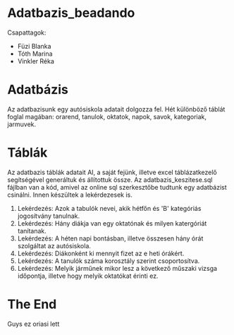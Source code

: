 # Adatbazis_beadando
Csapattagok:
- Füzi Blanka
- Tóth Marina
- Vinkler Réka

# Adatbázis
Az adatbazisunk egy autósiskola adatait dolgozza fel. Hét különböző táblát foglal magában: orarend, tanulok, oktatok, napok, savok, kategoriak, jarmuvek.

# Táblák
Az adatbazis táblák adatait AI, a saját fejünk, illetve excel táblázatkezelő segítségével generáltuk és állítottuk össze.
Az adatbazis_keszitese.sql fájlban van a kód, amivel az online sql szerkesztőbe tudtunk egy adatbázist csinálni.
Innen készültek a lekérdezesek is.
1. Lekérdezés: Azok a tabulók nevei, akik hétfőn és 'B' kategóriás jogosítvány tanulnak.
2. Lekérdezés: Hány diákja van egy oktatónak és milyen katergóriát tanítanak.
3. Lekérdezés: A héten napi bontásban, illetve összesen hány órát szolgáltat az autósiskola.
4. Lekérdezés: Diákonként ki mennyit fizet az e heti órákért.
5. Lekérdezés: A tanulók száma korosztály szerint csoportosítva.
6. Lekérdezés: Melyik járműnek mikor lesz a következő műszaki vizsga időpontja, illetve hogy melyik oktatókat érinti ez.

# The End
Guys ez oriasi lett
